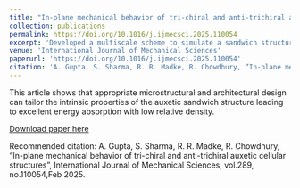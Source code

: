 ```yaml
---
title: "In-plane mechanical behavior of tri-chiral and anti-trichiral auxetic cellular structures"
collection: publications
permalink: https://doi.org/10.1016/j.ijmecsci.2025.110054
excerpt: 'Developed a multiscale scheme to simulate a sandwich structure having an auxetic 3D re-entrant lattice core coupled with semi-auxetic braided face sheets subjected to high-velocity impact load.'
venue: 'International Journal of Mechanical Sciences'
paperurl: 'https://doi.org/10.1016/j.ijmecsci.2025.110054'
citation: 'A. Gupta, S. Sharma, R. R. Madke, R. Chowdhury, “In-plane mechanical behavior of tri-chiral and anti-trichiral auxetic cellular structures”, International Journal of Mechanical Sciences, vol.289, no.110054,Feb 2025'
---
```

This article shows that appropriate microstructural and architectural design can tailor the intrinsic properties of the auxetic sandwich structure leading to excellent energy absorption with low relative density. 

[Download paper here](https://doi.org/10.1016/j.ijmecsci.2025.110054)

Recommended citation: A. Gupta, S. Sharma, R. R. Madke, R. Chowdhury, “In-plane mechanical behavior of tri-chiral and anti-trichiral auxetic cellular structures”, International Journal of Mechanical Sciences, vol.289, no.110054,Feb 2025.

